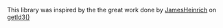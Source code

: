 This library was inspired by the the great work done by [JamesHeinrich](//github.com/JamesHeinrich) on [getId3()](//github.com/JamesHeinrich/getID3)
